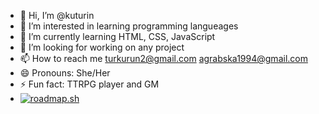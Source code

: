 - 👋 Hi, I’m @kuturin
- 👀 I’m interested in learning programming langueages
- 🌱 I’m currently learning HTML, CSS, JavaScript
- 💞️ I’m looking for working on any project
- 📫 How to reach me turkurun2@gmail.com agrabska1994@gmail.com
- 😄 Pronouns: She/Her
- ⚡ Fun fact: TTRPG player and GM
- <a href="https://roadmap.sh"><img src="https://roadmap.sh/card/tall/672c8e9331d65c235d34fa7f?variant=dark&roadmaps=frontend%2Cjavascript" alt="roadmap.sh"/></a>

<!---
kuturin/kuturin is a ✨ special ✨ repository because its `README.md` (this file) appears on your GitHub profile.
You can click the Preview link to take a look at your changes.
--->
